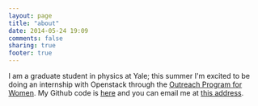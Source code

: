```yaml
---
layout: page
title: "about"
date: 2014-05-24 19:09
comments: false
sharing: true
footer: true
---
```


I am a graduate student in physics at Yale; this summer I'm excited to 
be doing an internship with Openstack through the [Outreach Program for Women](https://gnome.org/opw/).
My Github code is [here](https://github.com/amalagon) and you can email me
at [this address](mailto:atmalagon@gmail.com).